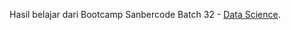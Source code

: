 Hasil belajar dari Bootcamp Sanbercode Batch 32 - [Data Science](https://sanbercode.com/bootcamp/python-data-science).